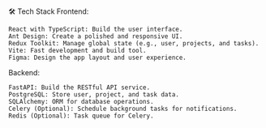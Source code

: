 🛠 Tech Stack
Frontend:

    React with TypeScript: Build the user interface.
    Ant Design: Create a polished and responsive UI.
    Redux Toolkit: Manage global state (e.g., user, projects, and tasks).
    Vite: Fast development and build tool.
    Figma: Design the app layout and user experience.

Backend:

    FastAPI: Build the RESTful API service.
    PostgreSQL: Store user, project, and task data.
    SQLAlchemy: ORM for database operations.
    Celery (Optional): Schedule background tasks for notifications.
    Redis (Optional): Task queue for Celery.
